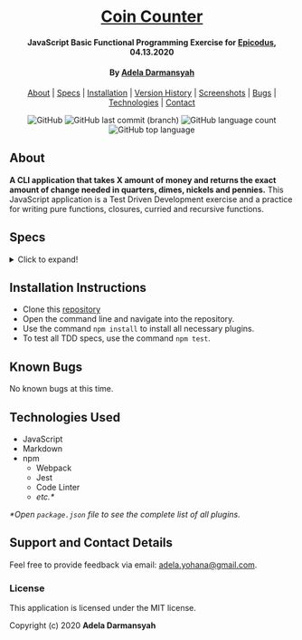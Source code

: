 <div align=center>

# [Coin Counter](https://github.com/ayohana/coin-counter.git/)

#### JavaScript Basic Functional Programming Exercise for [Epicodus](https://www.epicodus.com/), 04.13.2020

#### By [**Adela Darmansyah**](https://ayohana.github.io/portfolio/)

[About](#About) | [Specs](#Specs) | [Installation](#Installation-Instructions) | [Version History](#Version-History) | [Screenshots](#Screenshots) | [Bugs](#Known-Bugs) | [Technologies](#Technologies-Used) | [Contact](#Support-and-Contact-Details)

![GitHub](https://img.shields.io/github/license/ayohana/coin-counter?color=%23DE98B2&style=for-the-badge) ![GitHub last commit (branch)](https://img.shields.io/github/last-commit/ayohana/coin-counter/master?color=%23DE98B2&style=for-the-badge) ![GitHub language count](https://img.shields.io/github/languages/count/ayohana/coin-counter?color=%23DE98B2&style=for-the-badge) ![GitHub top language](https://img.shields.io/github/languages/top/ayohana/coin-counter?color=%23DE98B2&style=for-the-badge)

</div>

## About

**A CLI application that takes X amount of money and returns the exact amount of change needed in quarters, dimes, nickels and pennies.** This JavaScript application is a Test Driven Development exercise and a practice for writing pure functions, closures, curried and recursive functions.

## Specs

<details>
  <summary>Click to expand!</summary>

| Spec | Input | Output |
| :-------------     | :------------- | :------------- |
| **Program returns user input with two decimal places** | 4.99 | 4.99 |
| **Program calculates number of quarters to return** | 4.99 | Number of Quarters = 19 |
| **Program calculates number of quarters and dimes to return** | 4.99 | Number of Quarters = 19, Number of Dimes = 2 |
| **Program calculates number of quarters, dimes and nickels to return** | 4.99 | Number of Quarters = 19, Number of Dimes = 2, Number of Nickels = 0 |
| **Program calculates number of quarters, dimes, nickels and pennies to return** | 4.99 | Number of Quarters = 19, Number of Dimes = 2, Number of Nickels = 0, Number of Pennies = 4 |
| **Program calculates number of quarters, dimes, nickels and pennies to return** | 4.99 | Number of Quarters = 19, Number of Dimes = 2, Number of Nickels = 0, Number of Pennies = 4 |

</details>

## Installation Instructions

* Clone this [repository](https://github.com/ayohana/coin-counter.git/)
* Open the command line and navigate into the repository.
* Use the command `npm install` to install all necessary plugins.
* To test all TDD specs, use the command `npm test`.

## Known Bugs

No known bugs at this time.

## Technologies Used

<!-- * HTML
* CSS
* Bootstrap -->
* JavaScript
* Markdown
* npm
  * Webpack
  * Jest
  * Code Linter
  * _etc.*_

_*Open `package.json` file to see the complete list of all plugins._

## Support and Contact Details

Feel free to provide feedback via email: adela.yohana@gmail.com.

### License

This application is licensed under the MIT license.

Copyright (c) 2020 **Adela Darmansyah**